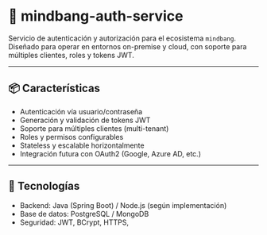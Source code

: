 # 🔐 mindbang-auth-service

Servicio de autenticación y autorización para el ecosistema `mindbang`. Diseñado para operar en entornos on-premise y cloud, con soporte para múltiples clientes, roles y tokens JWT.

---

## 📦 Características

- Autenticación vía usuario/contraseña
- Generación y validación de tokens JWT
- Soporte para múltiples clientes (multi-tenant)
- Roles y permisos configurables
- Stateless y escalable horizontalmente
- Integración futura con OAuth2 (Google, Azure AD, etc.)

---

## 🚀 Tecnologías

- Backend: Java (Spring Boot) / Node.js (según implementación)
- Base de datos: PostgreSQL / MongoDB
- Seguridad: JWT, BCrypt, HTTPS,